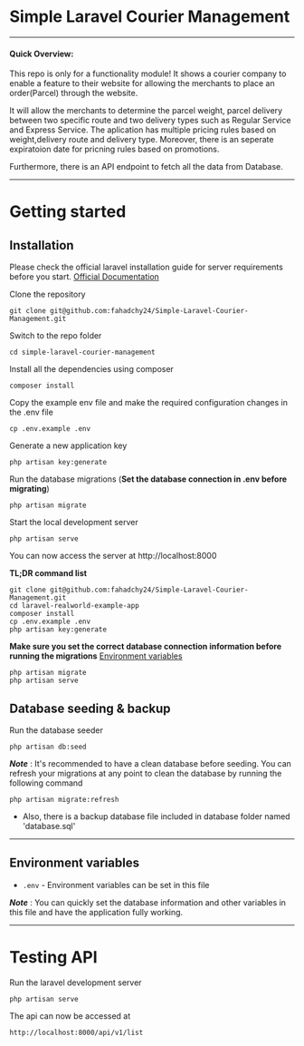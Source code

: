 # Simple Laravel Courier Management

----

#### Quick Overview:


This repo is only for a functionality module! It shows a courier company to enable a feature to their website for allowing the merchants to place an order(Parcel) through the website.

It will allow the merchants to determine the parcel weight, parcel delivery between two specific route and two delivery types such as Regular Service and Express Service. The aplication has multiple pricing rules based on weight,delivery route and delivery type. Moreover, there is an seperate expiratoion date for pricning rules based on promotions.

Furthermore, there is an API endpoint to fetch all the data from Database.

----------

# Getting started

## Installation

Please check the official laravel installation guide for server requirements before you start. [Official Documentation](https://laravel.com/docs/9.x/installation)

Clone the repository

    git clone git@github.com:fahadchy24/Simple-Laravel-Courier-Management.git

Switch to the repo folder

    cd simple-laravel-courier-management

Install all the dependencies using composer

    composer install

Copy the example env file and make the required configuration changes in the .env file

    cp .env.example .env

Generate a new application key

    php artisan key:generate


Run the database migrations (**Set the database connection in .env before migrating**)

    php artisan migrate

Start the local development server

    php artisan serve

You can now access the server at http://localhost:8000

**TL;DR command list**

    git clone git@github.com:fahadchy24/Simple-Laravel-Courier-Management.git
    cd laravel-realworld-example-app
    composer install
    cp .env.example .env
    php artisan key:generate
    
**Make sure you set the correct database connection information before running the migrations** [Environment variables](#environment-variables)

    php artisan migrate
    php artisan serve

## Database seeding & backup


Run the database seeder

    php artisan db:seed

***Note*** : It's recommended to have a clean database before seeding. You can refresh your migrations at any point to clean the database by running the following command

    php artisan migrate:refresh


* Also, there is a backup database file included in database folder named 'database.sql'
    
----------


## Environment variables

- `.env` - Environment variables can be set in this file

***Note*** : You can quickly set the database information and other variables in this file and have the application fully working.

----------

# Testing API

Run the laravel development server

    php artisan serve

The api can now be accessed at

    http://localhost:8000/api/v1/list




